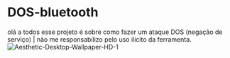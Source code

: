 # DOS-bluetooth
olá a todos esse projeto é sobre como fazer um ataque DOS (negação de serviço) | não me responsabilizo pelo uso ilicito da ferramenta.
![Aesthetic-Desktop-Wallpaper-HD-1](https://github.com/DARKSECshell/DOS-bluetooth/assets/121623691/f4612c87-6730-4859-9085-039d859ea4e6)

